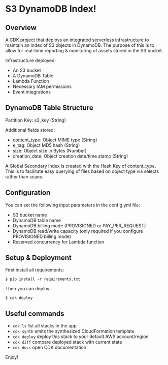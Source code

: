 
# S3 DynamoDB Index!
## Overview
A CDK project that deploys an integrated serverless infrastructure to maintain an index 
of S3 objects in DynamoDB. The purpose of this is to allow for real-time reporting & monitoring 
of assets stored in the S3 bucket.

Infrastructure deployed:

- An S3 bucket
- A DynamoDB Table
- Lambda Function
- Necessary IAM permissions
- Event integrations 

## DynamoDB Table Structure
Partition Key: s3_key (String)

Additional fields stored:

- content_type: Object MIME type (String)
- e_tag: Object MD5 hash (String)
- size: Object size in Bytes (Number)
- creation_date: Object creation date/time stamp (String)

A Global Secondary Index is created with the Hash Key of content_type. This is to facilitate 
easy querying of files based on object type via selects rather than scans. 

## Configuration
You can set the following input parameters in the config.yml file:

- S3 bucket name
- DynamoDB table name
- DynamoDB billing mode (PROVISIONED or PAY_PER_REQUEST)
- DynamoDB read/write capacity (only required if you configure PROVISIONED billing mode)
- Reserved concurrency for Lambda function

## Setup & Deployment
First install all requirements:

```
$ pip install -r requirements.txt
```
Then you can deploy:
```
$ cdk deploy 
```

## Useful commands

 * `cdk ls`          list all stacks in the app
 * `cdk synth`       emits the synthesized CloudFormation template
 * `cdk deploy`      deploy this stack to your default AWS account/region
 * `cdk diff`        compare deployed stack with current state
 * `cdk docs`        open CDK documentation

Enjoy!

